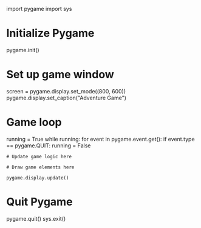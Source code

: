 import pygame
import sys

# Initialize Pygame
pygame.init()

# Set up game window
screen = pygame.display.set_mode((800, 600))
pygame.display.set_caption("Adventure Game")

# Game loop
running = True
while running:
    for event in pygame.event.get():
        if event.type == pygame.QUIT:
            running = False

    # Update game logic here

    # Draw game elements here

    pygame.display.update()

# Quit Pygame
pygame.quit()
sys.exit()
